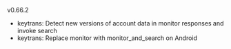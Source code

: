 v0.66.2

- keytrans: Detect new versions of account data in monitor responses and invoke search
- keytrans: Replace monitor with monitor_and_search on Android

